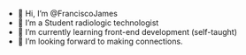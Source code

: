 - 👋 Hi, I’m @FranciscoJames
- 👀 I’m a Student radiologic technologist
- 🌱 I’m currently learning front-end development (self-taught)
- 💞️ I’m looking forward to making connections.
<!---
FranciscoJames/FranciscoJames is a ✨ special ✨ repository because its `README.md` (this file) appears on your GitHub profile.
You can click the Preview link to take a look at your changes.
--->
